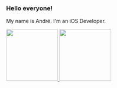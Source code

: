 ### Hello everyone!
My name is André. I'm an iOS Developer.


<a href="https://github.com/anuraghazra/github-readme-stats">
  <img height="140em" src="https://github-readme-stats.vercel.app/api?username=Andre113&show_icons=true&theme=swift&count_private=true&include_all_commits=true" /> 
  <img height="140em" src="https://github-readme-stats.vercel.app/api/top-langs/?username=Andre113&layout=compact&count_private=true&include_all_commits=true" />
</a>


<!--
**Andre113/Andre113** is a ✨ _special_ ✨ repository because its `README.md` (this file) appears on your GitHub profile.

Here are some ideas to get you started:

- 🔭 I’m currently working on ...
- 🌱 I’m currently learning ...
- 👯 I’m looking to collaborate on ...
- 🤔 I’m looking for help with ...
- 💬 Ask me about ...
- 📫 How to reach me: ...
- 😄 Pronouns: ...
- ⚡ Fun fact: ...
-->
